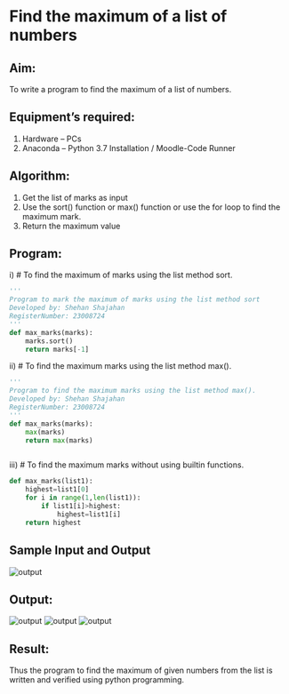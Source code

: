 # Find the maximum of a list of numbers
## Aim:
To write a program to find the maximum of a list of numbers.
## Equipment’s required:
1.	Hardware – PCs
2.	Anaconda – Python 3.7 Installation / Moodle-Code Runner
## Algorithm:
1.	Get the list of marks as input
2.	Use the sort() function or max() function or use the for loop to find the maximum mark.
3.	Return the maximum value
## Program:

i)	# To find the maximum of marks using the list method sort.
```Python
''' 
Program to mark the maximum of marks using the list method sort
Developed by: Shehan Shajahan       
RegisterNumber: 23008724
'''
def max_marks(marks):
    marks.sort()
    return marks[-1]


```

ii)	# To find the maximum marks using the list method max().
```Python
''' 
Program to find the maximum marks using the list method max().
Developed by: Shehan Shajahan
RegisterNumber: 23008724
'''
def max_marks(marks):
    max(marks)
    return max(marks)



```

iii) # To find the maximum marks without using builtin functions.
```Python
def max_marks(list1):
    highest=list1[0]
    for i in range(1,len(list1)):
        if list1[i]>highest:
            highest=list1[i]
    return highest


```
## Sample Input and Output
![output](./img/max_marks1.jpg) 

## Output:
![output](/ex3a1.png)
![output](/exp3a2.png)
![output](/exp3a3.png)

## Result:
Thus the program to find the maximum of given numbers from the list is written and verified using python programming.